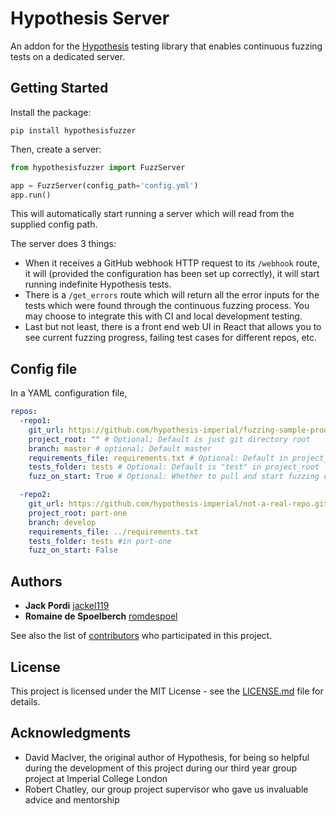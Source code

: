 # Hypothesis Server

An addon for the [Hypothesis](https://github.com/HypothesisWorks/hypothesis) testing library that enables continuous fuzzing tests on a dedicated server.

## Getting Started

Install the package:

```
pip install hypothesisfuzzer
```

Then, create a server:

```python
from hypothesisfuzzer import FuzzServer

app = FuzzServer(config_path='config.yml')
app.run()
```

This will automatically start running a server which will read from the supplied config path.

The server does 3 things:
  - When it receives a GitHub webhook HTTP request to its `/webhook` route, it will (provided the configuration has been set up correctly), it will start running indefinite Hypothesis tests.
  - There is a `/get_errors` route which will return all the error inputs for the tests which were found through the continuous fuzzing process. You may choose to integrate this with CI and local development testing.
  - Last but not least, there is a front end web UI in React that allows you to see current fuzzing progress, failing test cases for different repos, etc.

## Config file

In a YAML configuration file,
```YAML
repos:
  -repo1:
    git_url: https://github.com/hypothesis-imperial/fuzzing-sample-product-poc.git
    project_root: "" # Optional; Default is just git directory root
    branch: master # optional; Default master
    requirements_file: requirements.txt # Optional: Default in project_root normally; otherwise give path relative to project_root
    tests_folder: tests # Optional: Default is "test" in project_root
    fuzz_on_start: True # Optional: Whether to pull and start fuzzing on server start, Default True

  -repo2:
    git_url: https://github.com/hypothesis-imperial/not-a-real-repo.git
    project_root: part-one
    branch: develop
    requirements_file: ../requirements.txt
    tests_folder: tests #in part-one
    fuzz_on_start: False
```

## Authors

* **Jack Pordi** [jackel119](https://github.com/jackel119)
* **Romaine de Spoelberch** [romdespoel](https://github.com/romdespoel)

See also the list of [contributors](https://github.com/hypothesis-imperial/hypothesis-server/contributors) who participated in this project.

## License

This project is licensed under the MIT License - see the [LICENSE.md](LICENSE.md) file for details.

## Acknowledgments

* David MacIver, the original author of Hypothesis, for being so helpful during the development of this project during our third year group project at Imperial College London
* Robert Chatley, our group project supervisor who gave us invaluable advice and mentorship
